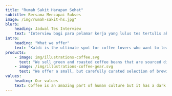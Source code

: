 ```yaml
---
title: "Rumah Sakit Harapan Sehat"
subtitle: Bersama Mencapai Sukses
image: /img/rumah-sakit-hs.jpg"
blurb:
    heading: Jadwal Tes Interview
    text: "Interview bagi para pelamar kerja yang lulus tes tertulis akan dilakukan pada hari Sabtu dan Minggu, 20 dan 21 Oktober 2018 di Rumah Sakit Harapan Sehat Jatibarang."
intro:
    heading: "What we offer"
    text: "Kaldi is the ultimate spot for coffee lovers who want to learn about their java’s origin and support the farmers that grew it. We take coffee production, roasting and brewing seriously and we’re glad to pass that knowledge to anyone."
products:
    - image: img/illustrations-coffee.svg
      text: "We sell green and roasted coffee beans that are sourced directly from independent farmers and farm cooperatives. We’re proud to offer a variety of coffee beans grown with great care for the environment and local communities. Check our post or contact us directly for current availability."
    - image: /img/illustrations-coffee-gear.svg
      text: "We offer a small, but carefully curated selection of brewing gear and tools for every taste and experience level. No matter if you roast your own beans or just bought your first french press, you’ll find a gadget to fall in love with in our shop."
values:
    heading: Our values
    text: Coffee is an amazing part of human culture but it has a dark side too – one of colonialism and mindless abuse of natural resources and human lives. We want to turn this around and return the coffee trade to the drink’s exhilarating, empowering and unifying nature.
---
```


